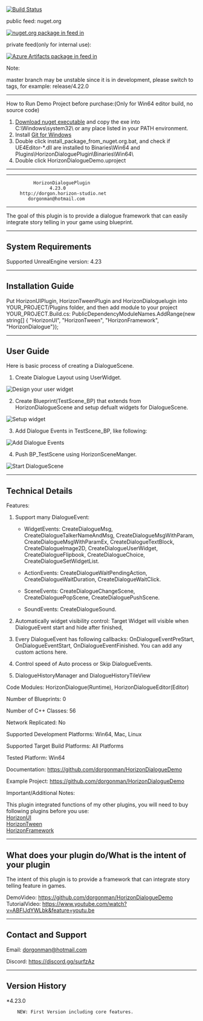 [![Build Status](https://hsgame.visualstudio.com/UE4HorizonPlugin/_apis/build/status/HorizonDialogue/HorizonDialogueDemo-Shipping-CI?branchName=master)](https://hsgame.visualstudio.com/UE4HorizonPlugin/_build/latest?definitionId=32&branchName=master)

public feed: nuget.org  

[![nuget.org package in feed in ](https://img.shields.io/nuget/v/HorizonDialogueDemo.svg)](https://www.nuget.org/packages/HorizonDialogueDemo/)

private feed(only for internal use): 

[![Azure Artifacts package in  feed in ](https://hsgame.feeds.visualstudio.com/_apis/public/Packaging/Feeds/d5ed5eb7-dd62-4af0-a6a4-8862be2b9f7f/Packages/9d48ed70-fa14-46f9-b53b-118ce741dbdc/Badge)](https://hsgame.visualstudio.com/_Packaging?feed=d5ed5eb7-dd62-4af0-a6a4-8862be2b9f7f&package=9d48ed70-fa14-46f9-b53b-118ce741dbdc&preferRelease=true&_a=package)


Note: 

master branch may be unstable since it is in development, please switch to tags, for example: release/4.22.0  

----------------------------------------------  
How to Run Demo Project before purchase:(Only for Win64 editor build, no source code)
1. [Download nuget executable](https://www.nuget.org/downloads) and copy the exe into C:\Windows\system32\ or any place listed in your PATH environment.  
2. Install [Git for Windows](https://gitforwindows.org/)
3. Double click install_package_from_nuget.org.bat, and check if UE4Editor-*.dll are installed to Binaries\Win64 and Plugins\HorizonDialoguePlugin\Binaries\Win64\
4. Double click HorizonDialogueDemo.uproject  
----------------------------------------------


----------------------------------------------
              HorizonDialoguePlugin
                    4.23.0
         http://dorgon.horizon-studio.net
          	dorgonman@hotmail.com
----------------------------------------------


 The goal of this plugin is to provide a dialogue framework that can easily integrate story telling in your game using blueprint.

-----------------------  
System Requirements
-----------------------  

Supported UnrealEngine version: 4.23



-----------------------
Installation Guide
-----------------------  

Put HorizonUIPlugin, HorizonTweenPlugin and HorizonDialoguelugin into YOUR_PROJECT/Plugins folder, 
and then add module to your project 
YOUR_PROJECT.Build.cs:
PublicDependencyModuleNames.AddRange(new string[] { "HorizonUI", "HorizonTween", "HorizonFramework", "HorizonDialogue"});

-----------------------
User Guide
-----------------------  

Here is basic process of creating a DialogueScene.

1. Create Dialogue Layout using UserWidget.  
  
![Design your user widget](./ScreenShot/HorizonDialogue_screenshot_8.png)  
  
2. Create Blueprint(TestScene_BP) that extends from HorizonDialogueScene and setup defualt widgets for DialogueScene.  

![Setup widget](./ScreenShot/HorizonDialogue_setup_widget.png)
  
3. Add Dialogue Events in TestScene_BP, like following:

![Add Dialogue Events](./ScreenShot/HorizonDialogue_screenshot_1.png)  
  
4. Push BP_TestScene using HorizonSceneManger. 

![Start DialogueScene](./ScreenShot/HorizonDialogue_start_dialogue.png)  
  

-----------------------
Technical Details
-----------------------  
Features:  
  
1. Support many DialogueEvent:  

    * WidgetEvents: CreateDialogueMsg, CreateDialogueTalkerNameAndMsg, CreateDialogueMsgWithParam, CreateDialogueMsgWithParamEx, CreateDialogueTextBlock, CreateDialogueImage2D, CreateDialogueUserWidget, CreateDialogueFlipbook, CreateDialogueChoice, CreateDialogueSetWidgetList.  
      
    * ActionEvents: CreateDialogueWaitPendingAction, CreateDialogueWaitDuration, CreateDialogueWaitClick.  
      
    * SceneEvents: CreateDialogueChangeScene, CreateDialoguePopScene, CreateDialoguePushScene.  
      
    * SoundEvents: CreateDialogueSound.  

2. Automatically widget visibility control: Target Widget will visible when DialogueEvent start and hide after finished,  

3. Every DialogueEvent has following callbacks: OnDialogueEventPreStart, OnDialogueEventStart, OnDialogueEventFinished. You can add any custom actions here.

4. Control speed of Auto process or Skip DialogueEvents.  
  
5. DialogueHistoryManager and DialogueHistoryTileView 
 
Code Modules: HorizonDialogue(Runtime), HorizonDialogueEditor(Editor)  

Number of Blueprints: 0  

Number of C++ Classes: 56  

Network Replicated: No  

Supported Development Platforms: Win64, Mac, Linux  

Supported Target Build Platforms: All Platforms  

Tested Platform: Win64  

Documentation: https://github.com/dorgonman/HorizonDialogueDemo  

Example Project: https://github.com/dorgonman/HorizonDialogueDemo  

Important/Additional Notes:  
  
This plugin integrated functions of my other plugins, you will need to buy following plugins before you use:  
  [HorizonUI](https://www.unrealengine.com/marketplace/en-US/slug/horizon-ui-plugin)  
  [HorizonTween](https://www.unrealengine.com/marketplace/en-US/slug/horizontween-plugin)  
  [HorizonFramework](https://www.unrealengine.com/marketplace/en-US/slug/horizonframework-plugin)  


-----------------------
What does your plugin do/What is the intent of your plugin  
-----------------------  

The intent of this plugin is to provide a framework that can integrate story telling feature in games.  


DemoVideo:  https://github.com/dorgonman/HorizonDialogueDemo
TutorialVideo:  https://www.youtube.com/watch?v=ABFIJdYWLbk&feature=youtu.be

-----------------------
Contact and Support
-----------------------  

Email: dorgonman@hotmail.com

Discord: https://discord.gg/surfzAz  

-----------------------
 Version History
-----------------------  

*4.23.0  

        NEW: First Version including core features.  
